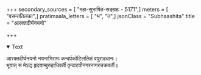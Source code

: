 +++
secondary_sources = [ "महा-सुभाषित-सङ्ग्रहः - 5171",]
meters = [ "वसन्ततिलका",]
pratimaala_letters = [ "भ", "त",]
jsonClass = "Subhaashita"
title = "आरक्तदीर्घनयनो"

+++

<details open><summary>Text</summary>

आरक्तदीर्घनयनो नयनाभिरामः कन्दर्पकोटिललितं वपुरादधानः।  
भूयात् स मेऽद्य हृदयाम्बुरुहाधिवर्ती वृन्दाटवीनगरनागरचक्रवर्ती॥
</details>
